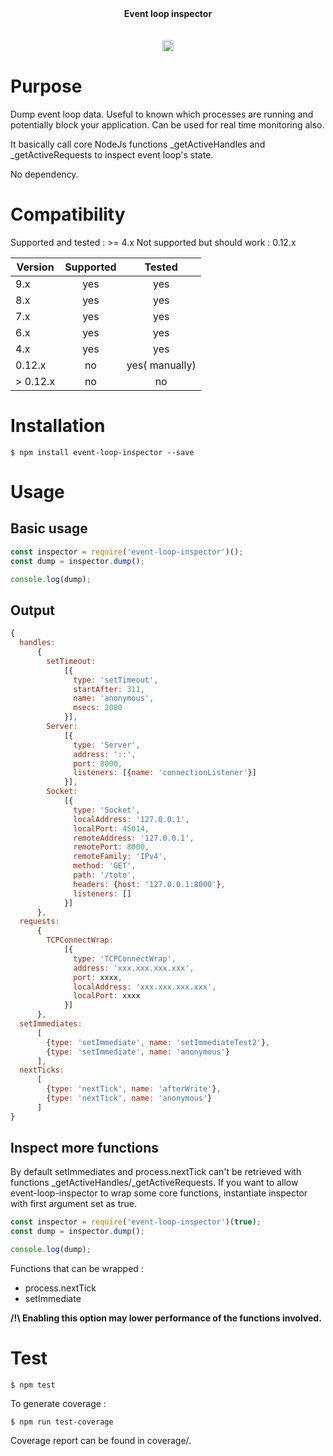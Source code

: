 <div align="center">
<b>Event loop inspector</b><br/>
<br/><br/>

<a href="https://badge.fury.io/js/event-loop-inspector">
   <img src="https://badge.fury.io/js/event-loop-inspector.svg" alt="npm version" height="18">
</a>
</div>


# Purpose

Dump event loop data.
Useful to known which processes are running and potentially block your application.
Can be used for real time monitoring also.

It basically call core NodeJs functions _getActiveHandles and _getActiveRequests to inspect event loop's state.

No dependency.

# Compatibility

Supported and tested : >= 4.x
Not supported but should work : 0.12.x

| Version       | Supported     | Tested         |
| ------------- |:-------------:|:--------------:|
| 9.x           | yes           | yes            |
| 8.x           | yes           | yes            |
| 7.x           | yes           | yes            |
| 6.x           | yes           | yes            |
| 4.x           | yes           | yes            |
| 0.12.x        | no            | yes( manually) |
| > 0.12.x      | no            | no             |

# Installation

```console
$ npm install event-loop-inspector --save
```

# Usage

## Basic usage
```javascript
const inspector = require('event-loop-inspector')();
const dump = inspector.dump();

console.log(dump);
```

## Output
```javascript
{
  handles:
      {
        setTimeout:
            [{
              type: 'setTimeout',
              startAfter: 311,
              name: 'anonymous',
              msecs: 2000
            }],
        Server:
            [{
              type: 'Server',
              address: '::',
              port: 8000,
              listeners: [{name: 'connectionListener'}]
            }],
        Socket:
            [{
              type: 'Socket',
              localAddress: '127.0.0.1',
              localPort: 45014,
              remoteAddress: '127.0.0.1',
              remotePort: 8000,
              remoteFamily: 'IPv4',
              method: 'GET',
              path: '/toto',
              headers: {host: '127.0.0.1:8000'},
              listeners: []
            }]
      },
  requests:
      {
        TCPConnectWrap:
            [{
              type: 'TCPConnectWrap',
              address: 'xxx.xxx.xxx.xxx',
              port: xxxx,
              localAddress: 'xxx.xxx.xxx.xxx',
              localPort: xxxx
            }]
      },
  setImmediates:
      [
        {type: 'setImmediate', name: 'setImmediateTest2'},
        {type: 'setImmediate', name: 'anonymous'}
      ],
  nextTicks:
      [
        {type: 'nextTick', name: 'afterWrite'},
        {type: 'nextTick', name: 'anonymous'}
      ]
}
```

## Inspect more functions

By default setImmediates and process.nextTick can't be retrieved with functions _getActiveHandles/_getActiveRequests.
If you want to allow event-loop-inspector to wrap some core functions, instantiate inspector with first argument set as true.

```javascript
const inspector = require('event-loop-inspector')(true);
const dump = inspector.dump();

console.log(dump);
```

Functions that can be wrapped :
* process.nextTick
* setImmediate


**/!\ Enabling this option may lower performance of the functions involved.**

# Test

```console
$ npm test
```

To generate coverage :

```console
$ npm run test-coverage
```

Coverage report can be found in coverage/.
